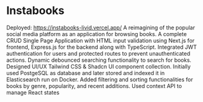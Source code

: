 # Instabooks
Deployed: https://instabooks-livid.vercel.app/
A reimagining of the popular social media platform as an application for browsing books.
A complete CRUD Single Page Application with HTML input validation using Next.js for frontend, Express.js for the backend along with TypeScript.
Integrated JWT authentication for users and protected routes to prevent unauthenticated actions.
Dynamic debounced searching functionality to search for books.
Designed UI/UX Tailwind CSS & Shadcn UI component collection.
Initially used PostgeSQL as database and later stored and indexed it in Elasticsearch run on Docker.
Added filtering and sorting functionalities for books by genre, popularity, and recent additions.
Used context API to manage React states
